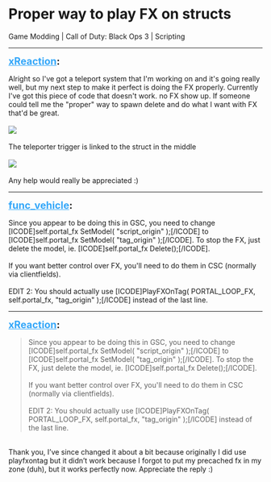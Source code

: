 # Proper way to play FX on structs
Game Modding | Call of Duty: Black Ops 3 | Scripting

---
<strong style="font-size: 1.4em;"><span style="text-decoration: underline;text-decoration-color: #34a7f9;"><span style="color:#34a7f9;">xReaction</span></span>:</strong>

<p>Alright so I&#39;ve got a teleport system that I&#39;m working on and it&#39;s going really well, but my next step to make it perfect is doing the FX properly. Currently I&#39;ve got this piece of code that doesn&#39;t work. no FX show up. If someone could tell me the &quot;proper&quot; way to spawn delete and do what I want with FX that&#39;d be great.<br /><br />
<img style="max-width: 500px;" src="{{ '/wiki/threads/assets/a.1084.png' | relative_url }}">
<br /><br />The teleporter trigger is linked to the struct in the middle<br /><br />
<img style="max-width: 500px;" src="{{ '/wiki/threads/assets/a.1085.png' | relative_url }}">
<br /><br />Any help would really be appreciated :)</p>

---
<strong style="font-size: 1.4em;"><span style="text-decoration: underline;text-decoration-color: #34a7f9;"><span style="color:#34a7f9;">func_vehicle</span></span>:</strong>

<p>Since you appear to be doing this in GSC, you need to change [ICODE]self.portal_fx SetModel( &quot;script_origin&quot; );[/ICODE] to [ICODE]self.portal_fx SetModel( &quot;tag_origin&quot; );[/ICODE]. To stop the FX, just delete the model, ie. [ICODE]self.portal_fx Delete();[/ICODE].<br /><br />If you want better control over FX, you&#39;ll need to do them in CSC (normally via clientfields).<br /><br />EDIT 2: You should actually use [ICODE]PlayFXOnTag( PORTAL_LOOP_FX, self.portal_fx, &quot;tag_origin&quot; );[/ICODE] instead of the last line.</p>

---
<strong style="font-size: 1.4em;"><span style="text-decoration: underline;text-decoration-color: #34a7f9;"><span style="color:#34a7f9;">xReaction</span></span>:</strong>

<p><blockquote>Since you appear to be doing this in GSC, you need to change [ICODE]self.portal_fx SetModel( &quot;script_origin&quot; );[/ICODE] to [ICODE]self.portal_fx SetModel( &quot;tag_origin&quot; );[/ICODE]. To stop the FX, just delete the model, ie. [ICODE]self.portal_fx Delete();[/ICODE].<br /><br />If you want better control over FX, you&#39;ll need to do them in CSC (normally via clientfields).<br /><br />EDIT 2: You should actually use [ICODE]PlayFXOnTag( PORTAL_LOOP_FX, self.portal_fx, &quot;tag_origin&quot; );[/ICODE] instead of the last line.<br /></blockquote><br />Thank you, I’ve since changed it about a bit because originally I did use playfxontag but it didn’t work because I forgot to put my precached fx in my zone (duh), but it works perfectly now. Appreciate the reply :)</p>
